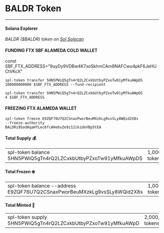 <h1>BALDR Token</h1><hr/>

<h4> Solana Explorer </h4>
<i>BALDR ($BALDR) token on <a href="https://solscan.io/token/5HN5PWiQ5gTn4rQ2LZCxkbUtbyPZxoTw91yMfkuAWpDS">Sol Solscan</a></i>
<h4>FUNDING FTX SBF ALAMEDA COLD WALLET </h4>

const SBF_FTX_ADDRESS="9uyDy9VDBw4K7xoSkhmCAm8NAFCwu4pkF6JeHUCtVKcX"

<code>spl-token transfer 5HN5PWiQ5gTn4rQ2LZCxkbUtbyPZxoTw91yMfkuAWpDS 100000000000 $SBF_FTX_ADDRESS  --fund-recipient</code>

<code>spl-token transfer 5HN5PWiQ5gTn4rQ2LZCxkbUtbyPZxoTw91yMfkuAWpDS 4 $SBF_FTX_ADDRESS </code>

<h4>FREEZING FTX ALAMEDA WALLET<br/></h4>

<code>spl-token freeze  E9ZQF76U7Q2CSnaxPworBeuMXzkLg9vsSLy8WQid2X8s --freeze-authority BALDRi9SodAqaHfLec6fcAHe6xZe9z12ikideVBp5tEA</code>



<h4> Total Supply 💰</h4>
<table>
  <tr>
    <td>spl-token balance 5HN5PWiQ5gTn4rQ2LZCxkbUtbyPZxoTw91yMfkuAWpDS</td>
    <td>1,000,000,000,065 tokens </td>
  </tr>
</table>

<h4> Total Frozen ❄️</h4>
<table>
  <tr>
    <td>spl-token balance --address E9ZQF76U7Q2CSnaxPworBeuMXzkLg9vsSLy8WQid2X8s</td>
    <td>1,000,000,000,004 tokens </td>
  </tr>
</table>

<h4>Total Minted 💱</h4>
<table>
  <tr>
    <td>spl-token supply 5HN5PWiQ5gTn4rQ2LZCxkbUtbyPZxoTw91yMfkuAWpD</td><td>2,000,000,000,069 tokens</td>
  </tr>
</table>




